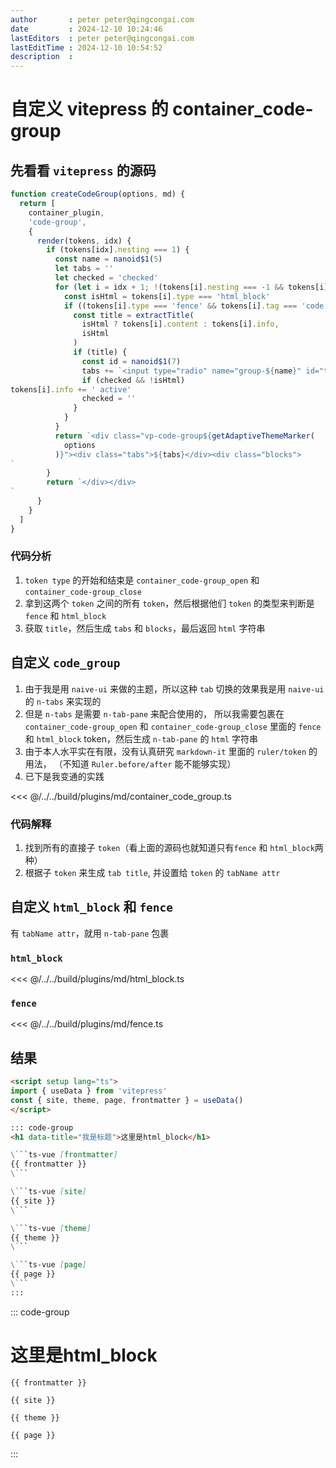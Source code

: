 ```yaml
---
author       : peter peter@qingcongai.com
date         : 2024-12-10 10:24:46
lastEditors  : peter peter@qingcongai.com
lastEditTime : 2024-12-10 10:54:52
description  :
---
```

# 自定义 vitepress 的 container_code-group

## 先看看 `vitepress` 的源码

```js
function createCodeGroup(options, md) {
  return [
    container_plugin,
    'code-group',
    {
      render(tokens, idx) {
        if (tokens[idx].nesting === 1) {
          const name = nanoid$1(5)
          let tabs = ''
          let checked = 'checked'
          for (let i = idx + 1; !(tokens[i].nesting === -1 && tokens[i].type === 'container_code-group_close'); ++i) {
            const isHtml = tokens[i].type === 'html_block'
            if ((tokens[i].type === 'fence' && tokens[i].tag === 'code') || isHtml) {
              const title = extractTitle(
                isHtml ? tokens[i].content : tokens[i].info,
                isHtml
              )
              if (title) {
                const id = nanoid$1(7)
                tabs += `<input type="radio" name="group-${name}" id="tab-${id}" ${checked}><label data-title="${md.utils.escapeHtml(title)}" for="tab-${id}">${title}</label>`
                if (checked && !isHtml)
tokens[i].info += ' active'
                checked = ''
              }
            }
          }
          return `<div class="vp-code-group${getAdaptiveThemeMarker(
            options
          )}"><div class="tabs">${tabs}</div><div class="blocks">
`
        }
        return `</div></div>
`
      }
    }
  ]
}
```

### 代码分析

1. `token type` 的开始和结束是 `container_code-group_open` 和 `container_code-group_close`
2. 拿到这两个 `token` 之间的所有 `token`，然后根据他们 `token` 的类型来判断是 `fence` 和 `html_block`
3. 获取 `title`，然后生成 `tabs` 和 `blocks`，最后返回 `html` 字符串

## 自定义 `code_group`

1. 由于我是用 `naive-ui` 来做的主题，所以这种 `tab` 切换的效果我是用 `naive-ui` 的 `n-tabs` 来实现的
2. 但是 `n-tabs` 是需要 `n-tab-pane` 来配合使用的，
  所以我需要包裹在 `container_code-group_open` 和 `container_code-group_close`
  里面的 `fence` 和 `html_block` token，然后生成 `n-tab-pane` 的 `html` 字符串
3. 由于本人水平实在有限，没有认真研究 `markdown-it` 里面的 `ruler/token` 的用法，
  （不知道 `Ruler.before/after` 能不能够实现）
4. 已下是我变通的实践

<<< @/../../build/plugins/md/container_code_group.ts

### 代码解释

1. 找到所有的直接子 `token`（看上面的源码也就知道只有`fence` 和 `html_block`两种）
2. 根据子 `token` 来生成 `tab title`, 并设置给 `token` 的 `tabName attr`

## 自定义 `html_block` 和 `fence`

有 `tabName attr`，就用 `n-tab-pane` 包裹

### `html_block`

<<< @/../../build/plugins/md/html_block.ts

### `fence`

<<< @/../../build/plugins/md/fence.ts

## 结果

```md
<script setup lang="ts">
import { useData } from 'vitepress'
const { site, theme, page, frontmatter } = useData()
</script>

::: code-group
<h1 data-title="我是标题">这里是html_block</h1>

\```ts-vue [frontmatter]
{{ frontmatter }}
\```

\```ts-vue [site]
{{ site }}
\```

\```ts-vue [theme]
{{ theme }}
\```

\```ts-vue [page]
{{ page }}
\```
:::
```

<script setup lang="ts">
import { useData } from 'vitepress'
const { site, theme, page, frontmatter } = useData()
</script>

::: code-group

<h1 data-title="我是标题">这里是html_block</h1>

```ts-vue [frontmatter]
{{ frontmatter }}
```

```ts-vue [site]
{{ site }}
```

```ts-vue [theme]
{{ theme }}
```

```ts-vue [page]
{{ page }}
```

:::
